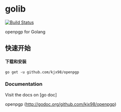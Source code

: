 # golib
[![Build Status](https://travis-ci.org/kjx98/openpgp.svg?branch=master)](
https://travis-ci.org/kjx98/openpgp)

openpgp for Golang

## 快速开始
#### 下载和安装
	go get -u github.com/kjx98/openpgp

### Documentation

Visit the docs on [go doc]

openpgp (http://godoc.org/github.com/kjx98/openpgp)

